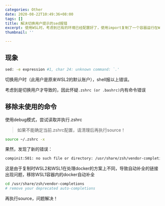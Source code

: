 ```yaml
---
categories: Other
date: 2020-08-22T10:49:36+08:00
tags: []
title: 解决切换用户提示的sed报错
excerpt: 使用WSL时，考虑到已有的环境已经配置好了，使用import复制了一个容器运行在WSL1下，遇到了sed报错，这里是一个解决思路
thumbnail: ''

---
```

## 现象

```bash
sed: -e expression #1, char 24: unknown command: `.'
```

切换用户时（此用户是原来WSL2的默认账户），shell报以上错误。

考虑到是切换用户才导致的，因此怀疑`.zshrc (or .bashrc)`内有命令错误

## 移除未使用的命令

使用debug模式，尝试读取并执行.zshrc

> 如果不能确定当前.zshrc配置，请清理后再执行source！

```bash
source ~/.zshrc -x
```

果然，发现了新的错误：

```bash
compinit:501: no such file or directory: /usr/share/zsh/vendor-completions/_docker
```

这是由于复制时WSL2和WSL1在处理docker的方案上不同，导致自动补全的链接出现问题，移除WSL1容器内的docker自动补全

```bash
cd /usr/share/zsh/vendor-completions
# remove your deprecated auto-completions
```

再执行source，问题解决！
